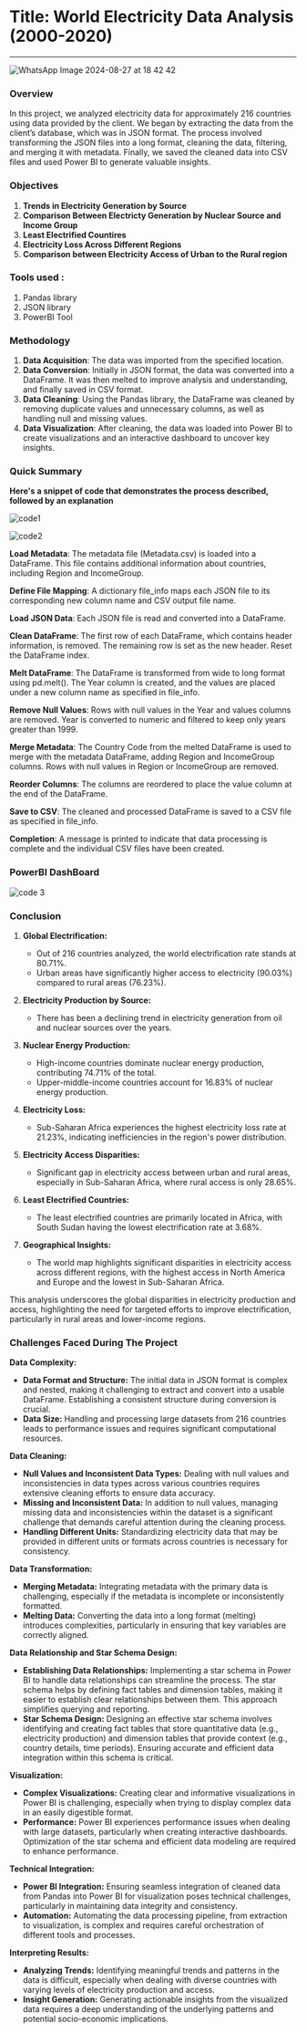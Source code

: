 # **Title**: World Electricity Data Analysis  (2000-2020)
---
![WhatsApp Image 2024-08-27 at 18 42 42](https://github.com/user-attachments/assets/8a1fe8e7-6ffa-44af-a612-41fc72d5fe4d)

### **Overview**
In this project, we analyzed electricity data for approximately 216 countries using data provided by the client. We began by extracting the data from the client’s database, which was in JSON format. The process involved transforming the JSON files into a long format, cleaning the data, filtering, and merging it with metadata. Finally, we saved the cleaned data into CSV files and used Power BI to generate valuable insights.



### **Objectives**

1) **Trends in Electricity Generation by Source**
2) **Comparison Between Electricty Generation by Nuclear Source and Income Group**
3) **Least Electrified Countires**
4) **Electricity Loss Across Different Regions**
5) **Comparison between Electricity Access of Urban to the Rural region**   

### **Tools used** :

1) Pandas library
2) JSON library
3) PowerBI Tool

### **Methodology**

1) **Data Acquisition**: The data was imported from the specified location.
2) **Data Conversion**: Initially in JSON format, the data was converted into a DataFrame. It was then melted to improve analysis and understanding, and finally saved in CSV format.
3) **Data Cleaning**: Using the Pandas library, the DataFrame was cleaned by removing duplicate values and unnecessary columns, as well as handling null and missing values.
4) **Data Visualization**: After cleaning, the data was loaded into Power BI to create visualizations and an interactive dashboard to uncover key insights.

### **Quick Summary**
**Here's a snippet of code that demonstrates the process described, followed by an explanation**
 
 ![code1](https://github.com/user-attachments/assets/f143c7c5-b8f4-464b-a481-5d46d5f32f1b)

 ![code2](https://github.com/user-attachments/assets/b6083e05-ff9a-424a-8c6c-4f4fb98bbefb)



**Load Metadata**:
The metadata file (Metadata.csv) is loaded into a DataFrame. This file contains additional information about countries, including Region and IncomeGroup.

**Define File Mapping**:
A dictionary file_info maps each JSON file to its corresponding new column name and CSV output file name.

**Load JSON Data**:
Each JSON file is read and converted into a DataFrame.

**Clean DataFrame**:
The first row of each DataFrame, which contains header information, is removed.
The remaining row is set as the new header.
Reset the DataFrame index.

**Melt DataFrame**:
The DataFrame is transformed from wide to long format using pd.melt(). The Year column is created, and the values are placed under a new column name as specified in file_info.

**Remove Null Values**:
Rows with null values in the Year and values columns are removed.
Year is converted to numeric and filtered to keep only years greater than 1999.

**Merge Metadata**:
The Country Code from the melted DataFrame is used to merge with the metadata DataFrame, adding Region and IncomeGroup columns.
Rows with null values in Region or IncomeGroup are removed.

**Reorder Columns**:
The columns are reordered to place the value column at the end of the DataFrame.

**Save to CSV**:
The cleaned and processed DataFrame is saved to a CSV file as specified in file_info.

**Completion**:
A message is printed to indicate that data processing is complete and the individual CSV files have been created.


### **PowerBI DashBoard**

![code 3](https://github.com/user-attachments/assets/32e29c3e-e7e2-4505-a74d-a47e1951ff94)



### **Conclusion**

1. **Global Electrification:**
   - Out of 216 countries analyzed, the world electrification rate stands at 80.71%.
   - Urban areas have significantly higher access to electricity (90.03%) compared to rural areas (76.23%).

2. **Electricity Production by Source:**
   - There has been a declining trend in electricity generation from oil and nuclear sources over the years.

3. **Nuclear Energy Production:**
   - High-income countries dominate nuclear energy production, contributing 74.71% of the total.
   - Upper-middle-income countries account for 16.83% of nuclear energy production.

4. **Electricity Loss:**
   - Sub-Saharan Africa experiences the highest electricity loss rate at 21.23%, indicating inefficiencies in the region's power distribution.

5. **Electricity Access Disparities:**
   - Significant gap in electricity access between urban and rural areas, especially in Sub-Saharan Africa, where rural access is only 28.65%.

6. **Least Electrified Countries:**
   - The least electrified countries are primarily located in Africa, with South Sudan having the lowest electrification rate at 3.68%.

7. **Geographical Insights:**
   - The world map highlights significant disparities in electricity access across different regions, with the highest access in North America and Europe and the lowest in Sub-Saharan Africa.

This analysis underscores the global disparities in electricity production and access, highlighting the need for targeted efforts to improve electrification, particularly in rural areas and lower-income regions.






### **Challenges Faced During The Project**

**Data Complexity:**

- **Data Format and Structure:** The initial data in JSON format is complex and nested, making it challenging to extract and convert into a usable DataFrame. Establishing a consistent structure during conversion is crucial.
- **Data Size:** Handling and processing large datasets from 216 countries leads to performance issues and requires significant computational resources.

**Data Cleaning:**

- **Null Values and Inconsistent Data Types:** Dealing with null values and inconsistencies in data types across various countries requires extensive cleaning efforts to ensure data accuracy.
- **Missing and Inconsistent Data:** In addition to null values, managing missing data and inconsistencies within the dataset is a significant challenge that demands careful attention during the cleaning process.
- **Handling Different Units:** Standardizing electricity data that may be provided in different units or formats across countries is necessary for consistency.

**Data Transformation:**

- **Merging Metadata:** Integrating metadata with the primary data is challenging, especially if the metadata is incomplete or inconsistently formatted.
- **Melting Data:** Converting the data into a long format (melting) introduces complexities, particularly in ensuring that key variables are correctly aligned.

**Data Relationship and Star Schema Design:**

- **Establishing Data Relationships:** Implementing a star schema in Power BI to handle data relationships can streamline the process. The star schema helps by defining fact tables and dimension tables, making it easier to establish clear relationships between them. This approach simplifies querying and reporting.
- **Star Schema Design:** Designing an effective star schema involves identifying and creating fact tables that store quantitative data (e.g., electricity production) and dimension tables that provide context (e.g., country details, time periods). Ensuring accurate and efficient data integration within this schema is critical.

**Visualization:**

- **Complex Visualizations:** Creating clear and informative visualizations in Power BI is challenging, especially when trying to display complex data in an easily digestible format.
- **Performance:** Power BI experiences performance issues when dealing with large datasets, particularly when creating interactive dashboards. Optimization of the star schema and efficient data modeling are required to enhance performance.

**Technical Integration:**

- **Power BI Integration:** Ensuring seamless integration of cleaned data from Pandas into Power BI for visualization poses technical challenges, particularly in maintaining data integrity and consistency.
- **Automation:** Automating the data processing pipeline, from extraction to visualization, is complex and requires careful orchestration of different tools and processes.

**Interpreting Results:**

- **Analyzing Trends:** Identifying meaningful trends and patterns in the data is difficult, especially when dealing with diverse countries with varying levels of electricity production and access.
- **Insight Generation:** Generating actionable insights from the visualized data requires a deep understanding of the underlying patterns and potential socio-economic implications.





